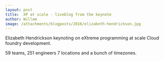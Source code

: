 ```yaml
---
layout: post
title:  XP at scale - liveblog from the keynote
author: Willem
image: /attachments/blogposts/2016/elizabeth-hendrickson.jpg
---
```


Elizabeth Hendrickson keynoting on eXtreme programming at scale
Cloud foundry development.

59 teams, 251 engineers 7 locations and a bunch of timezones.
